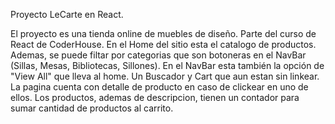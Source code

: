 Proyecto LeCarte en React.

El proyecto es una tienda online de muebles de diseño. Parte del curso de React de CoderHouse. En el Home del sitio esta el catalogo de productos. Ademas, se puede filtar por categorias que son botoneras en el NavBar (Sillas, Mesas, Bibliotecas, Sillones). En el NavBar esta también la opción de "View All" que lleva al home. Un Buscador y Cart que aun estan sin linkear. 
La pagina cuenta con detalle de producto en caso de clickear en uno de ellos.
Los productos, ademas de descripcion, tienen un contador para sumar cantidad de productos al carrito. 


